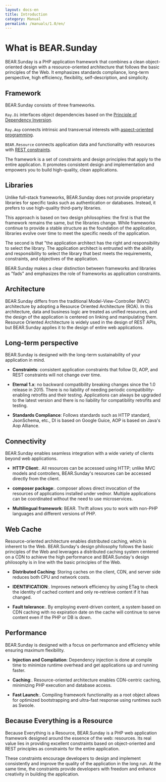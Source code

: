 ```yaml
---
layout: docs-en
title: Introduction
category: Manual
permalink: /manuals/1.0/en/
---
```


# What is BEAR.Sunday

BEAR.Sunday is a PHP application framework that combines a clean object-oriented design with a resource-oriented architecture that follows the basic principles of the Web. It emphasizes standards compliance, long-term perspective, high efficiency, flexibility, self-description, and simplicity.

## Framework

BEAR.Sunday consists of three frameworks.

`Ray.Di` interfaces object dependencies based on the [Principle of Dependency Inversion](http://en.wikipedia.org/wiki/Dependency_inversion_principle).

`Ray.Aop` connects intrinsic and transversal interests with [aspect-oriented programming](http://en.wikipedia.org/wiki/Aspect-oriented_programming).

`BEAR.Resource` connects application data and functionality with resources with [REST constraints](https://en.wikipedia.org/wiki/Representational_state_transfer).

The framework is a set of constraints and design principles that apply to the entire application. It promotes consistent design and implementation and empowers you to build high-quality, clean applications.

## Libraries

Unlike full-stack frameworks, BEAR.Sunday does not provide proprietary libraries for specific tasks such as authentication or databases. Instead, it prefers to use high-quality third-party libraries.

This approach is based on two design philosophies: the first is that the framework remains the same, but the libraries change. While frameworks continue to provide a stable structure as the foundation of the application, libraries evolve over time to meet the specific needs of the application.

The second is that "the application architect has the right and responsibility to select the library. The application architect is entrusted with the ability and responsibility to select the library that best meets the requirements, constraints, and objectives of the application.

BEAR.Sunday makes a clear distinction between frameworks and libraries as "fads" and emphasizes the role of frameworks as application constraints.

## Architecture

BEAR.Sunday differs from the traditional Model-View-Controller (MVC) architecture by adopting a Resource Oriented Architecture (ROA). In this architecture, data and business logic are treated as unified resources, and the design of the application is centered on linking and manipulating them. Resource Oriented Architecture is widely used in the design of REST APIs, but BEAR.Sunday applies it to the design of entire web applications.

## Long-term perspective

BEAR.Sunday is designed with the long-term sustainability of your application in mind.

- **Constraints**: consistent application constraints that follow DI, AOP, and REST constraints will not change over time.

- **Eternal 1.x**: no backward compatibility breaking changes since the 1.0 release in 2015. There is no liability of needing periodic compatibility-enabling retrofits and their testing. Applications can always be upgraded to the latest version and there is no liability for compatibility retrofits and testing.

- **Standards Compliance**: Follows standards such as HTTP standard, JsonSchema, etc., DI is based on Google Guice, AOP is based on Java's Aop Alliance.

## Connectivity

BEAR.Sunday enables seamless integration with a wide variety of clients beyond web applications.

- **HTTP Client**:.
  All resources can be accessed using HTTP; unlike MVC models and controllers, BEAR.Sunday's resources can be accessed directly from the client.

- **composer package**:.
  composer allows direct invocation of the resources of applications installed under vednor. Multiple applications can be coordinated without the need to use microservices.

- **Multilingual framework**: BEAR.
  Thrift allows you to work with non-PHP languages and different versions of PHP.

## Web Cache

Resource-oriented architecture enables distributed caching, which is inherent to the Web. BEAR.Sunday's design philosophy follows the basic principles of the Web and leverages a distributed caching system centered on a CDN to achieve the high performance and BEAR.Sunday's design philosophy is in line with the basic principles of the Web.

- **Distributed Caching**: Storing caches on the client, CDN, and server side reduces both CPU and network costs.

- **IDENTIFICATION**:.
  Improves network efficiency by using ETag to check the identity of cached content and only re-retrieve content if it has changed.

- **Fault tolerance**:.
  By employing event-driven content, a system based on CDN caching with no expiration date on the cache will continue to serve content even if the PHP or DB is down.

## Performance

BEAR.Sunday is designed with a focus on performance and efficiency while ensuring maximum flexibility.

- **Injection and Compilation**: Dependency injection is done at compile time to minimize runtime overhead and get applications up and running faster.

- **Caching**:.
  Resource-oriented architecture enables CDN-centric caching, minimizing PHP execution and database access.

- **Fast Launch**:.
  Compiling framework functionality as a root object allows for optimized bootstrapping and ultra-fast response using runtimes such as Swoole.

## Because Everything is a Resource

Because Everything is a Resource, BEAR.Sunday is a PHP web application framework designed around the essence of the web: resources. Its real value lies in providing excellent constraints based on object-oriented and REST principles as constraints for the entire application.

These constraints encourage developers to design and implement consistently and improve the quality of the application in the long run. At the same time, the constraints provide developers with freedom and enhance creativity in building the application.
